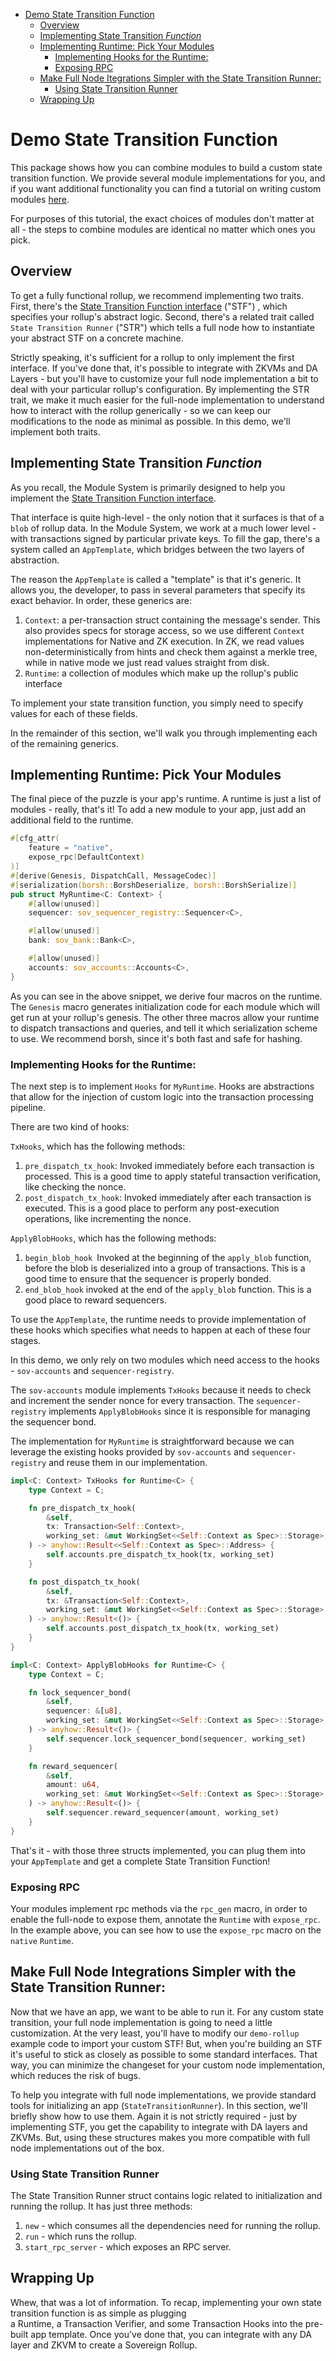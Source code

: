 <!-- START doctoc generated TOC please keep comment here to allow auto update -->
<!-- DON'T EDIT THIS SECTION, INSTEAD RE-RUN doctoc TO UPDATE -->

- [Demo State Transition Function](#demo-state-transition-function)
  - [Overview](#overview)
  - [Implementing State Transition _Function_](#implementing-state-transition-_function_)
  - [Implementing Runtime: Pick Your Modules](#implementing-runtime-pick-your-modules)
    - [Implementing Hooks for the Runtime:](#implementing-hooks-for-the-runtime)
    - [Exposing RPC](#exposing-rpc)
  - [Make Full Node Itegrations Simpler with the State Transition Runner:](#make-full-node-itegrations-simpler-with-the-state-transition-runner)
    - [Using State Transition Runner](#using-state-transition-runner)
  - [Wrapping Up](#wrapping-up)

<!-- END doctoc generated TOC please keep comment here to allow auto update -->

# Demo State Transition Function

This package shows how you can combine modules to build a custom state transition function. We provide several module implementations
for you, and if you want additional functionality you can find a tutorial on writing custom modules [here](../simple-nft-module/README.md).

For purposes of this tutorial, the exact choices of modules don't matter at all - the steps to combine modules are identical
no matter which ones you pick.

## Overview

To get a fully functional rollup, we recommend implementing two traits. First, there's the [State Transition Function
interface](../../rollup-interface/specs/interfaces/stf.md) ("STF") , which specifies your rollup's abstract logic. Second, there's
a related trait called `State Transition Runner` ("STR") which tells a full node how to instantiate your abstract STF on a concrete machine.

Strictly speaking, it's sufficient for a rollup to only implement the first interface. If you've done that, it's possible to integrate
with ZKVMs and DA Layers - but you'll have to customize your full node implementation a bit to deal with your particular rollup's
configuration. By implementing the STR trait, we make it much easier for the full-node implementation to understand how to interact
with the rollup generically - so we can keep our modifications to the node as minimal as possible. In this demo, we'll implement both traits.

## Implementing State Transition _Function_

As you recall, the Module System is primarily designed to help you implement the [State Transition Function
interface](../../rollup-interface/specs/interfaces/stf.md).

That interface is quite high-level - the only notion
that it surfaces is that of a `blob` of rollup data. In the Module System, we work at a much lower level - with
transactions signed by particular private keys. To fill the gap, there's a system called an `AppTemplate`, which
bridges between the two layers of abstraction.

The reason the `AppTemplate` is called a "template" is that it's generic. It allows you, the developer, to pass in
several parameters that specify its exact behavior. In order, these generics are:

1. `Context`: a per-transaction struct containing the message's sender. This also provides specs for storage access, so we use different `Context`
   implementations for Native and ZK execution. In ZK, we read values non-deterministically from hints and check them against a merkle tree, while in
   native mode we just read values straight from disk.
2. `Runtime`: a collection of modules which make up the rollup's public interface

To implement your state transition function, you simply need to specify values for each of these fields.

In the remainder of this section, we'll walk you through implementing each of the remaining generics.

## Implementing Runtime: Pick Your Modules

The final piece of the puzzle is your app's runtime. A runtime is just a list of modules - really, that's it! To add a new
module to your app, just add an additional field to the runtime.

```rust
#[cfg_attr(
    feature = "native",
    expose_rpc(DefaultContext)
)]
#[derive(Genesis, DispatchCall, MessageCodec)]
#[serialization(borsh::BorshDeserialize, borsh::BorshSerialize)]
pub struct MyRuntime<C: Context> {
    #[allow(unused)]
    sequencer: sov_sequencer_registry::Sequencer<C>,

    #[allow(unused)]
    bank: sov_bank::Bank<C>,

    #[allow(unused)]
    accounts: sov_accounts::Accounts<C>,
}
```

As you can see in the above snippet, we derive four macros on the runtime. The `Genesis` macro generates
initialization code for each module which will get run at your rollup's genesis. The other three macros
allow your runtime to dispatch transactions and queries, and tell it which serialization scheme to use.
We recommend borsh, since it's both fast and safe for hashing.

### Implementing Hooks for the Runtime:

The next step is to implement `Hooks` for `MyRuntime`. Hooks are abstractions that allow for the injection of custom logic into the transaction processing pipeline.

There are two kind of hooks:

`TxHooks`, which has the following methods:

1. `pre_dispatch_tx_hook`: Invoked immediately before each transaction is processed. This is a good time to apply stateful transaction verification, like checking the nonce.
2. `post_dispatch_tx_hook`: Invoked immediately after each transaction is executed. This is a good place to perform any post-execution operations, like incrementing the nonce.

`ApplyBlobHooks`, which has the following methods:

1. `begin_blob_hook `Invoked at the beginning of the `apply_blob` function, before the blob is deserialized into a group of transactions. This is a good time to ensure that the sequencer is properly bonded.
2. `end_blob_hook` invoked at the end of the `apply_blob` function. This is a good place to reward sequencers.

To use the `AppTemplate`, the runtime needs to provide implementation of these hooks which specifies what needs to happen at each of these four stages.

In this demo, we only rely on two modules which need access to the hooks - `sov-accounts` and `sequencer-registry`.

The `sov-accounts` module implements `TxHooks` because it needs to check and increment the sender nonce for every transaction.
The `sequencer-registry` implements `ApplyBlobHooks` since it is responsible for managing the sequencer bond.

The implementation for `MyRuntime` is straightforward because we can leverage the existing hooks provided by `sov-accounts` and `sequencer-registry` and reuse them in our implementation.

```Rust
impl<C: Context> TxHooks for Runtime<C> {
    type Context = C;

    fn pre_dispatch_tx_hook(
        &self,
        tx: Transaction<Self::Context>,
        working_set: &mut WorkingSet<<Self::Context as Spec>::Storage>,
    ) -> anyhow::Result<<Self::Context as Spec>::Address> {
        self.accounts.pre_dispatch_tx_hook(tx, working_set)
    }

    fn post_dispatch_tx_hook(
        &self,
        tx: &Transaction<Self::Context>,
        working_set: &mut WorkingSet<<Self::Context as Spec>::Storage>,
    ) -> anyhow::Result<()> {
        self.accounts.post_dispatch_tx_hook(tx, working_set)
    }
}
```

```Rust
impl<C: Context> ApplyBlobHooks for Runtime<C> {
    type Context = C;

    fn lock_sequencer_bond(
        &self,
        sequencer: &[u8],
        working_set: &mut WorkingSet<<Self::Context as Spec>::Storage>,
    ) -> anyhow::Result<()> {
        self.sequencer.lock_sequencer_bond(sequencer, working_set)
    }

    fn reward_sequencer(
        &self,
        amount: u64,
        working_set: &mut WorkingSet<<Self::Context as Spec>::Storage>,
    ) -> anyhow::Result<()> {
        self.sequencer.reward_sequencer(amount, working_set)
    }
}
```

That's it - with those three structs implemented, you can plug them into your `AppTemplate` and get a
complete State Transition Function!

### Exposing RPC

Your modules implement rpc methods via the `rpc_gen` macro, in order to enable the full-node to expose them, annotate the `Runtime` with `expose_rpc`.
In the example above, you can see how to use the `expose_rpc` macro on the `native` `Runtime`.

## Make Full Node Integrations Simpler with the State Transition Runner:

Now that we have an app, we want to be able to run it. For any custom state transition, your full node implementation is going to need a little
customization. At the very least, you'll have to modify our `demo-rollup` example code
to import your custom STF! But, when you're building an STF it's useful to stick as closely as possible to some standard interfaces.
That way, you can minimize the changeset for your custom node implementation, which reduces the risk of bugs.

To help you integrate with full node implementations, we provide standard tools for initializing an app (`StateTransitionRunner`). In this section, we'll briefly show how to use them. Again it is not strictly
required - just by implementing STF, you get the capability to integrate with DA layers and ZKVMs. But, using these structures
makes you more compatible with full node implementations out of the box.

### Using State Transition Runner

The State Transition Runner struct contains logic related to initialization and running the rollup. It has just three methods:

1. `new` - which consumes all the dependencies need for running the rollup.
2. `run` - which runs the rollup.
3. `start_rpc_server` - which exposes an RPC server.


## Wrapping Up

Whew, that was a lot of information. To recap, implementing your own state transition function is as simple as plugging  
a Runtime, a Transaction Verifier, and some Transaction Hooks into the pre-built app template. Once you've done that,
you can integrate with any DA layer and ZKVM to create a Sovereign Rollup.
